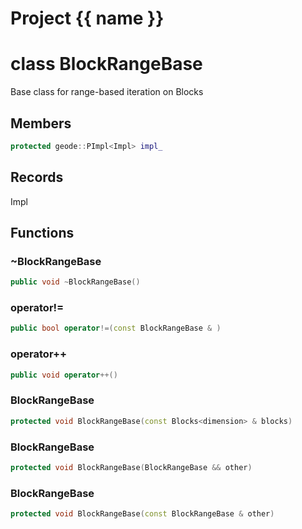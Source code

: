 <script setup>
import {useRoute} from 'vitepress'
const {path} = useRoute()
const tokens = path.split('/')
const words = tokens[2].split('-');
for (let i = 0; i < words.length; i++) {
    words[i] = words[i].charAt(0).toUpperCase() + words[i].slice(1);
    words[i] = words[i].replace('geode', 'Geode')
}
const name = words.join('-');
</script>
# Project {{ name }}

# class BlockRangeBase


 Base class for range-based iteration on Blocks



## Members

```cpp
protected geode::PImpl<Impl> impl_

```



## Records

Impl



## Functions

### ~BlockRangeBase

```cpp
public void ~BlockRangeBase()
```


### operator!=

```cpp
public bool operator!=(const BlockRangeBase & )
```


### operator++

```cpp
public void operator++()
```


### BlockRangeBase

```cpp
protected void BlockRangeBase(const Blocks<dimension> & blocks)
```


### BlockRangeBase

```cpp
protected void BlockRangeBase(BlockRangeBase && other)
```


### BlockRangeBase

```cpp
protected void BlockRangeBase(const BlockRangeBase & other)
```




